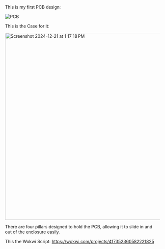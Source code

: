 This is my first PCB design:


![PCB](https://github.com/user-attachments/assets/f8f9c4fe-892f-42b5-af5d-2206a75f467d)


This is the Case for it:


<img width="610" alt="Screenshot 2024-12-21 at 1 17 18 PM" src="https://github.com/user-attachments/assets/cddb1763-db29-4d2e-88c6-5455ead36fd9" />


There are four pillars designed to hold the PCB, allowing it to slide in and out of the enclosure easily.


This the Wokwi Script:  https://wokwi.com/projects/417352360582221825
